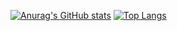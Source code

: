 [![Anurag's GitHub stats](https://github-readme-stats.vercel.app/api?username=guilherme-paternezi&count_private=true&show_icons=true&theme=tokyonightcount_private=true)](https://github.com/anuraghazra/github-readme-stats) 
[![Top Langs](https://github-readme-stats.vercel.app/api/top-langs/?username=guilherme-paternezi&count_team&layout=compact&theme=tokyonight&count_private=true)](https://github.com/anuraghazra/github-readme-stats)

